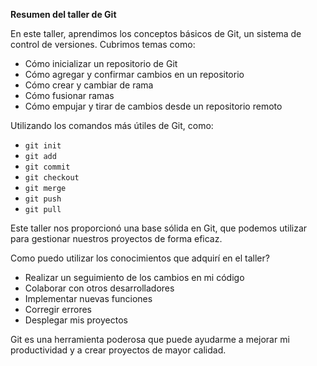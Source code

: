 **Resumen del taller de Git**

En este taller, aprendimos los conceptos básicos de Git, un sistema de control de versiones. Cubrimos temas como:

* Cómo inicializar un repositorio de Git
* Cómo agregar y confirmar cambios en un repositorio
* Cómo crear y cambiar de rama
* Cómo fusionar ramas
* Cómo empujar y tirar de cambios desde un repositorio remoto

Utilizando los comandos más útiles de Git, como:

* `git init`
* `git add`
* `git commit`
* `git checkout`
* `git merge`
* `git push`
* `git pull`

Este taller nos proporcionó una base sólida en Git, que podemos utilizar para gestionar nuestros proyectos de forma eficaz.

Como puedo utilizar los conocimientos que adquirí en el taller? 

* Realizar un seguimiento de los cambios en mi código
* Colaborar con otros desarrolladores
* Implementar nuevas funciones
* Corregir errores
* Desplegar mis proyectos

Git es una herramienta poderosa que puede ayudarme a mejorar mi productividad y a crear proyectos de mayor calidad.